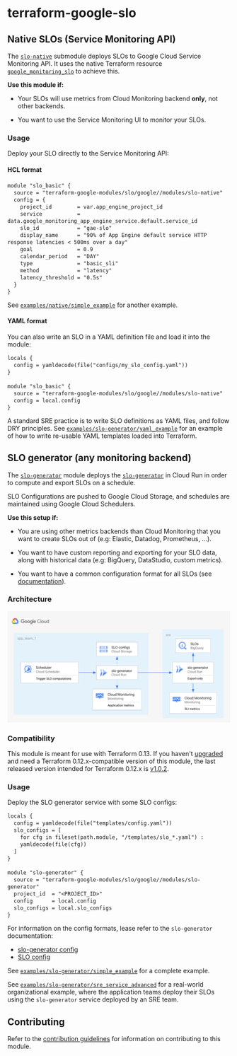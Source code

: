 # terraform-google-slo

## Native SLOs (Service Monitoring API)
The [`slo-native`](./modules/slo-native) submodule deploys SLOs to Google Cloud Service Monitoring API. It uses the native Terraform resource [`google_monitoring_slo`](https://www.terraform.io/docs/providers/google/r/monitoring_slo.html) to achieve this.

**Use this module if:**
- Your SLOs will use metrics from Cloud Monitoring backend **only**, not other backends.

- You want to use the Service Monitoring UI to monitor your SLOs.

### Usage
Deploy your SLO directly to the Service Monitoring API:

#### HCL format
```hcl
module "slo_basic" {
  source = "terraform-google-modules/slo/google//modules/slo-native"
  config = {
    project_id        = var.app_engine_project_id
    service           = data.google_monitoring_app_engine_service.default.service_id
    slo_id            = "gae-slo"
    display_name      = "90% of App Engine default service HTTP response latencies < 500ms over a day"
    goal              = 0.9
    calendar_period   = "DAY"
    type              = "basic_sli"
    method            = "latency"
    latency_threshold = "0.5s"
  }
}
```
See [`examples/native/simple_example`](./examples/native/simple_example) for another example.

#### YAML format
You can also write an SLO in a YAML definition file and load it into the module:
```
locals {
  config = yamldecode(file("configs/my_slo_config.yaml"))
}

module "slo_basic" {
  source = "terraform-google-modules/slo/google//modules/slo-native"
  config = local.config
}
```
A standard SRE practice is to write SLO definitions as YAML files, and follow DRY principles. See [`examples/slo-generator/yaml_example`](./examples/native/yaml_example) for an example of how to write re-usable YAML templates loaded into Terraform.

## SLO generator (any monitoring backend)
The [`slo-generator`](./modules/slo-generator) module deploys the [`slo-generator`](https://github.com/google/slo-generator/blob/master/README.md)
in Cloud Run in order to compute and export SLOs on a schedule.

SLO Configurations are pushed to Google Cloud Storage, and schedules are maintained using Google Cloud Schedulers.

**Use this setup if:**
- You are using other metrics backends than Cloud Monitoring that you want to create SLOs out of (e.g: Elastic, Datadog, Prometheus, ...).

- You want to have custom reporting and exporting for your SLO data, along with historical data (e.g: BigQuery, DataStudio, custom metrics).

- You want to have a common configuration format for all SLOs (see [documentation](https://github.com/google/slo-generator/README.md)).

### Architecture

![Architecture](./arch.png)

### Compatibility
This module is meant for use with Terraform 0.13. If you haven't
[upgraded](https://www.terraform.io/upgrade-guides/0-13.html) and need a Terraform
0.12.x-compatible version of this module, the last released version
intended for Terraform 0.12.x is [v1.0.2](https://registry.terraform.io/modules/terraform-google-modules/-slo/google/v1.0.2).

### Usage

Deploy the SLO generator service with some SLO configs:

```hcl
locals {
  config = yamldecode(file("templates/config.yaml"))
  slo_configs = [
    for cfg in fileset(path.module, "/templates/slo_*.yaml") :
    yamldecode(file(cfg))
  ]
}

module "slo-generator" {
  source = "terraform-google-modules/slo/google//modules/slo-generator"
  project_id  = "<PROJECT_ID>"
  config      = local.config
  slo_configs = local.slo_configs
}
```

For information on the config formats, lease refer to the `slo-generator` documentation:
* [slo-generator config](https://github.com/google/slo-generator#shared-configuration)
* [SLO config](https://github.com/google/slo-generator#slo-configuration)

See [`examples/slo-generator/simple_example`](./examples/slo-generator/simple_example) for a complete example.

See [`examples/slo-generator/sre_service_advanced`](./examples/slo-generator/sre_service_advanced) for a real-world organizational example, where the application teams deploy their SLOs using the `slo-generator` service deployed by an SRE team.

## Contributing

Refer to the [contribution guidelines](./CONTRIBUTING.md) for
information on contributing to this module.

[terraform-provider-gcp]: https://www.terraform.io/docs/providers/google/index.html
[terraform]: https://www.terraform.io/downloads.html
